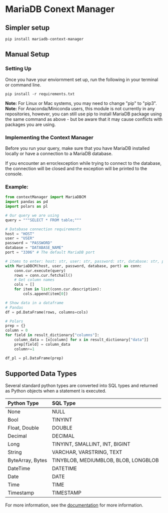 # MariaDB Conext Manager
## Simpler setup

```pip install mariadb-context-manager```


## Manual Setup
### Setting Up

Once you have your enviornment set up, run the following in your terminal or command line.

```
pip install -r requirements.txt
```

__Note:__ For Linux or Mac systems, you may need to change "pip" to "pip3".
__Note:__ For Anaconda/Miniconda users, this module is not currently in any repositories, however, you can still use pip to install MariaDB package using the same command as above - but be aware that it may cause conflicts with packages you are using.

### Implementing the Context Manager

Before you run your query, make sure that you have MariaDB installed locally or have a connection to a MariaDB database.

If you encounter an error/exception while trying to connect to the database, the connection will be closed and the exception will be printed to the console.

### Example:

```python
from contextManager import MariaDBCM
import pandas as pd
import polars as pl

# Our query we are using
query = """SELECT * FROM table;"""

# Database connection requirements
host = "HOST"
user = "USER"
password = "PASSWORD"
database = "DATABASE_NAME"
port = "3306" # The default MariaDB port

# items to enter: host: str, user: str, password: str, database: str, port: int
with MariaDBCM(host, user, password, database, port) as conn:
    conn.cur.execute(query)
    rows = conn.cur.fetchall()
    # Get column names
    cols = []
    for item in list(conn.cur.description):
        cols.append(item[0])

# Show data in a dataframe
# Pandas
df = pd.DataFrame(rows, columns=cols)

# Polars
prep = {}
column = 0
for field in result_dictionary["columns"]:
    column_data = [x[column] for x in result_dictionary["data"]]
    prep[field] = column_data
    column+=1

df_pl = pl.DataFrame(prep)
```

## Supported Data Types

Several standard python types are converted into SQL types and returned as Python objects when a statement is executed.

| Python Type | SQL Type |
|:--- | :--- |
| None | NULL |
| Bool | TINYINT |
| Float, Double | DOUBLE |
| Decimal | DECIMAL |
| Long | TINYINT, SMALLINT, INT, BIGINT |
| String | VARCHAR, VARSTRING, TEXT |
| ByteArray, Bytes | TINYBLOB, MEDIUMBLOB, BLOB, LONGBLOB |
| DateTime | DATETIME |
| Date | DATE |
| Time | TIME |
| Timestamp | TIMESTAMP |

For more information, see the [documentation](https://mariadb-corporation.github.io/mariadb-connector-python/usage.html) for more information.
